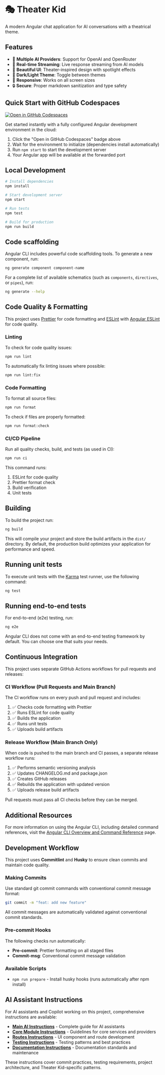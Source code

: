 # 🎭 Theater Kid

A modern Angular chat application for AI conversations with a theatrical theme.

## Features

- 🎪 **Multiple AI Providers**: Support for OpenAI and OpenRouter
- 💬 **Real-time Streaming**: Live response streaming from AI models
- 🎨 **Beautiful UI**: Theater-inspired design with spotlight effects
- 🌙 **Dark/Light Theme**: Toggle between themes
- 📱 **Responsive**: Works on all screen sizes
- 🔒 **Secure**: Proper markdown sanitization and type safety

## Quick Start with GitHub Codespaces

[![Open in GitHub Codespaces](https://github.com/codespaces/badge.svg)](https://codespaces.new/cerealean/theater-kid)

Get started instantly with a fully configured Angular development environment in the cloud:

1. Click the "Open in GitHub Codespaces" badge above
2. Wait for the environment to initialize (dependencies install automatically)
3. Run `npm start` to start the development server
4. Your Angular app will be available at the forwarded port

## Local Development

```bash
# Install dependencies
npm install

# Start development server
npm start

# Run tests
npm test

# Build for production
npm run build
```

## Code scaffolding

Angular CLI includes powerful code scaffolding tools. To generate a new component, run:

```bash
ng generate component component-name
```

For a complete list of available schematics (such as `components`, `directives`, or `pipes`), run:

```bash
ng generate --help
```

## Code Quality & Formatting

This project uses [Prettier](https://prettier.io/) for code formatting and [ESLint](https://eslint.org/) with [Angular ESLint](https://github.com/angular-eslint/angular-eslint) for code quality.

### Linting

To check for code quality issues:

```bash
npm run lint
```

To automatically fix linting issues where possible:

```bash
npm run lint:fix
```

### Code Formatting

To format all source files:

```bash
npm run format
```

To check if files are properly formatted:

```bash
npm run format:check
```

### CI/CD Pipeline

Run all quality checks, build, and tests (as used in CI):

```bash
npm run ci
```

This command runs:

1. ESLint for code quality
2. Prettier format check
3. Build verification
4. Unit tests

## Building

To build the project run:

```bash
ng build
```

This will compile your project and store the build artifacts in the `dist/` directory. By default, the production build optimizes your application for performance and speed.

## Running unit tests

To execute unit tests with the [Karma](https://karma-runner.github.io) test runner, use the following command:

```bash
ng test
```

## Running end-to-end tests

For end-to-end (e2e) testing, run:

```bash
ng e2e
```

Angular CLI does not come with an end-to-end testing framework by default. You can choose one that suits your needs.

## Continuous Integration

This project uses separate GitHub Actions workflows for pull requests and releases:

### CI Workflow (Pull Requests and Main Branch)

The CI workflow runs on every push and pull request and includes:

1. ✅ Checks code formatting with Prettier
2. ✅ Runs ESLint for code quality
3. ✅ Builds the application
4. ✅ Runs unit tests
5. ✅ Uploads build artifacts

### Release Workflow (Main Branch Only)

When code is pushed to the main branch and CI passes, a separate release workflow runs:

1. ✅ Performs semantic versioning analysis
2. ✅ Updates CHANGELOG.md and package.json
3. ✅ Creates GitHub releases
4. ✅ Rebuilds the application with updated version
5. ✅ Uploads release build artifacts

Pull requests must pass all CI checks before they can be merged.

## Additional Resources

For more information on using the Angular CLI, including detailed command references, visit the [Angular CLI Overview and Command Reference](https://angular.dev/tools/cli) page.

## Development Workflow

This project uses **Commitlint** and **Husky** to ensure clean commits and maintain code quality.

### Making Commits

Use standard git commit commands with conventional commit message format:

```bash
git commit -m "feat: add new feature"
```

All commit messages are automatically validated against conventional commit standards.

### Pre-commit Hooks

The following checks run automatically:

- **Pre-commit**: Prettier formatting on all staged files
- **Commit-msg**: Conventional commit message validation

### Available Scripts

- `npm run prepare` - Install husky hooks (runs automatically after npm install)

## AI Assistant Instructions

For AI assistants and Copilot working on this project, comprehensive instructions are available:

- **[Main AI Instructions](.copilot-instructions.md)** - Complete guide for AI assistants
- **[Core Module Instructions](src/app/core/INSTRUCTIONS.md)** - Guidelines for core services and providers
- **[Routes Instructions](src/app/routes/INSTRUCTIONS.md)** - UI component and route development
- **[Testing Instructions](tests/INSTRUCTIONS.md)** - Testing patterns and best practices
- **[Documentation Instructions](docs/INSTRUCTIONS.md)** - Documentation standards and maintenance

These instructions cover commit practices, testing requirements, project architecture, and Theater Kid-specific patterns.
